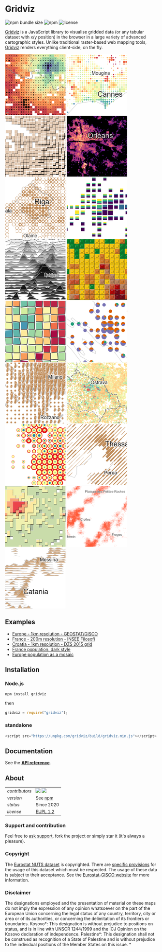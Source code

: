# Gridviz

![npm bundle size](https://img.shields.io/bundlephobia/minzip/gridviz)
![npm](https://img.shields.io/npm/v/gridviz)
![license](https://img.shields.io/badge/license-EUPL-success)

[Gridviz](https://github.com/eurostat/gridviz/) is a JavaScript library to visualise gridded data (or any tabular dataset with x/y position) in the browser in a large variety of advanced cartographic styles. Unlike traditional raster-based web mapping tools, [Gridviz](https://github.com/eurostat/gridviz/) renders everything client-side, on the fly.

[![](/docs/img/overviews/ov_accessibility.png)](docs/reference.md#shapecolorsize-style)
[![](/docs/img/overviews/ov_age_balance.png)](docs/reference.md#shapecolorsize-style)
[![shadow effect map](/docs/img/overviews/ov_choco.png)](docs/reference.md#side-style)
[![](/docs/img/overviews/ov_dark.png)](docs/reference.md#square-color-webgl-style)
[![](/docs/img/overviews/ov_donut.png)](docs/reference.md#shapecolorsize-style)
[![](/docs/img/overviews/ov_flag.png)](docs/reference.md#composition-style)
[![joyplot map](/docs/img/overviews/ov_joyplot_shade.png)](docs/reference.md#joyplot-style)
[![lego map](/docs/img/overviews/ov_lego.png)](docs/reference.md#lego-style)
[![mosaic map](/docs/img/overviews/ov_mosaic.png)](docs/reference.md#mosaic-style)
[![](/docs/img/overviews/ov_piechart.png)](docs/reference.md#composition-style)
[![](/docs/img/overviews/ov_pillar.png)](docs/reference.md#pillars-style)
[![](/docs/img/overviews/ov_popchange.png)](docs/reference.md#shapecolorsize-style)
[![](/docs/img/overviews/ov_ring.png)](docs/reference.md#composition-style)
[![](/docs/img/overviews/ov_segment.png)](docs/reference.md#segment-style)
[![tanaka style map](/docs/img/overviews/ov_tanaka.png)](docs/reference.md#tanaka-style)
[![dot density map](/docs/img/overviews/ov_dotdensity.png)](docs/reference.md#dot-density-style)
[![joyplot map](/docs/img/overviews/ov_joyplot.png)](docs/reference.md#joyplot-style)

## Examples

- [Europe - 1km resolution - GEOSTAT/GISCO](https://eurostat.github.io/gridviz/examples/EUR.html)
- [France - 200m resolution - INSEE Filosofi](https://eurostat.github.io/gridviz/examples/FR.html)
- [Croatia - 1km resolution - DZS 2015 grid](https://eurostat.github.io/gridviz/examples/HR.html)
- [France population, dark style](https://eurostat.github.io/gridviz/examples/styles/squarecolorwgl_dark.html)
- [Europe population as a mosaic](https://eurostat.github.io/gridviz/examples/styles/mosaic_full.html)

## Installation

### Node.js

```Shell
npm install gridviz
```

then

```javascript
gridviz = require("gridviz");
```

### standalone

```javascript
<script src="https://unpkg.com/gridviz/build/gridviz.min.js"></script>
```

## Documentation

See the **[API reference](docs/reference.md)**.

## About

|                |                   |
| -------------- | ---------------------------------- |
| _contributors_ | [<img src="https://github.com/jgaffuri.png" height="40" />](https://github.com/jgaffuri) [<img src="https://github.com/JoeWDavies.png" height="40" />](https://github.com/JoeWDavies) |
| _version_      | See [npm](https://www.npmjs.com/package/gridviz?activeTab=versions)                                                                                                                   |
| _status_       | Since 2020                                                                                                                                                                            |
| _license_      | [EUPL 1.2](LICENSE)                                                                                                                                                                   |

### Support and contribution

Feel free to [ask support](https://github.com/eurostat/gridviz/issues/new), fork the project or simply star it (it's always a pleasure).

### Copyright

The [Eurostat NUTS dataset](http://ec.europa.eu/eurostat/web/nuts/overview) is copyrighted. There are [specific provisions](https://ec.europa.eu/eurostat/web/gisco/geodata/reference-data/administrative-units-statistical-units) for the usage of this dataset which must be respected. The usage of these data is subject to their acceptance. See the [Eurostat-GISCO website](http://ec.europa.eu/eurostat/web/gisco/geodata/reference-data/administrative-units-statistical-units/nuts) for more information.

### Disclaimer

The designations employed and the presentation of material on these maps do not imply the expression of any opinion whatsoever on the part of the European Union concerning the legal status of any country, territory, city or area or of its authorities, or concerning the delimitation of its frontiers or boundaries. Kosovo*: This designation is without prejudice to positions on status, and is in line with UNSCR 1244/1999 and the ICJ Opinion on the Kosovo declaration of independence. Palestine*: This designation shall not be construed as recognition of a State of Palestine and is without prejudice to the individual positions of the Member States on this issue.
*
